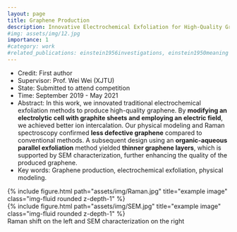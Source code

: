 ```yaml
---
layout: page
title: Graphene Production
description: Innovative Electrochemical Exfoliation for High-Quality Graphene Production
#img: assets/img/12.jpg
importance: 1
#category: work
#related_publications: einstein1956investigations, einstein1950meaning
---
```


- Credit: First author
- Supervisor: Prof. Wei Wei (XJTU)
- State: Submitted to attend competition
- Time: September 2019 - May 2021
- Abstract: In this work, we innovated traditional electrochemical exfoliation methods to produce high-quality graphene. By **modifying an electrolytic cell with graphite sheets and employing an electric field**, we achieved better ion intercalation. Our physical modeling and Raman spectroscopy confirmed **less defective graphene** compared to conventional methods. A subsequent design using an **organic-aqueous parallel exfoliation** method yielded **thinner graphene layers**, which is supported by SEM characterization, further enhancing the quality of the produced graphene.
- Key words: Graphene production, electrochemical exfoliation, physical modeling.
<div class="row">
    <div class="col-sm mt-3 mt-md-0">
        {% include figure.html path="assets/img/Raman.jpg" title="example image" class="img-fluid rounded z-depth-1" %}
    </div>
    <div class="col-sm mt-3 mt-md-0">
        {% include figure.html path="assets/img/SEM.jpg" title="example image" class="img-fluid rounded z-depth-1" %}
    </div>
</div>
<div class="caption">
    Raman shift on the left and SEM characterization on the right
</div>